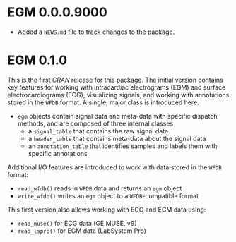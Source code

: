 # EGM 0.0.0.9000

* Added a `NEWS.md` file to track changes to the package.

# EGM 0.1.0

This is the first *CRAN* release for this package. 
The initial version contains key features for working with intracardiac electrograms (EGM) and surface electrocardiograms (ECG), visualizing signals, and working with annotations stored in the `WFDB` format.
A single, major class is introduced here.

- `egm` objects contain signal data and meta-data with specific dispatch methods, and are composed of three internal classes
	- a `signal_table` that contains the raw signal data
	- a `header_table` that contains meta-data about the signal data
	- an `annotation_table` that identifies samples and labels them with specific annotations

Additional I/O features are introduced to work with data stored in the `WFDB` format:

- `read_wfdb()` reads in `WFDB` data and returns an `egm` object
- `write_wfdb()` writes an `egm` object to a `WFDB`-compatible format

This first version also allows working with ECG and EGM data using:

- `read_muse()` for ECG data (GE MUSE, v9)
- `read_lspro()` for EGM data (LabSystem Pro)

	
